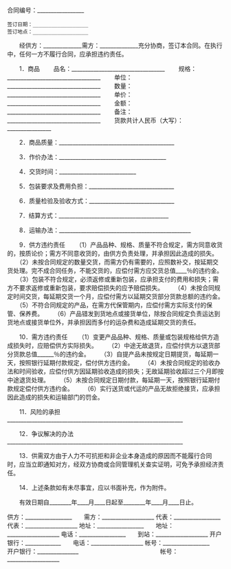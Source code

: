 
 


合同编号：_________________


    签订日期：__________________ 
    签订地点：__________________


　　经供方：______________需方：______________充分协商，签订本合同。在执行中，任何一方不履行合同，应承担违约责任。


　　1．商品 
　　品名：__________________________________
　　规格：__________________________________
　　单位：__________________________________
　　数量：__________________________________
　　单价：__________________________________
　　金额：__________________________________
　　备注：__________________________________
　　货款共计人民币（大写）：________________


　　2．商品质量：__________________________________________


　　3．作价办法：_______________________________________
 
　　4．交货时间：____________________________
 
　　5．包装要求及费用负担：_______________________________
 
　　6．质量检验及验收方式：_______________________________


　　7．结算方式：________________________________________
 
　　8．运输办法：________________________________________________


　　9．供方违约责任
　　（1）产品品种、规格、质量不符合规定，需方同意收货的，按质论价；需方不同意收货的，由供方负责处理，并承担因此造成的损失。 
　　（2）未按合同规定的数量交货，而需方仍有需要的，应照数补交，按延期交货处理。完不成合同任务，不能交货的，应偿付需方应交货总值____％的违约金。 
　　（3）包装不符合规定，必须返修或重新包装，应承担支付的费用和损失；需方不要求返修或重新包装，要求赔偿损失的应予赔偿损失。 
　　（4）未按合同规定时间交货，每延期交货一个月，应偿付需方以延期交货部分货款总额的违约金。 
　　（5）不符合同规定的产品，在需方代保管期内，应偿付需方实际支付的保管、保养费。 
　　（6）产品错发到货地点或接货单位，除按合同规定负责运达到货地点或接货单位外，并承担因而多付的运杂费和造成延期交货的责任。


　　10．需方违约责任
　　（1）变更产品品种、规格、质量或包装规格给供方造成损失时，应赔偿供方实际损失。 
　　（2）中途无故退货，应偿付供方以退货部分货款总值______％的违约金。 
　　（3）自提产品未按规定日期提货，每延期一天，按照银行延期付款规定，偿付供方违约金。 
　　（4）未按合同规定的验收办法和时间验收，应偿付供方因延期验收造成的损失；无故延期验收超过三个月即按中途退货处理。 
　　（5）未按合同规定日期付款，每延期一天，按照银行延期付款规定偿付供方违约金。 
　　（6）实行送货或代运的产品无故拒绝接货，应承担因此造成的损失和运输部门的罚金。


　　11．风险的承担 
    ________________________________________________________________


　　12．争议解决的办法 
     ________________________________________________________________


　　13．供需双方由于人力不可抗拒和非企业本身造成的原因而不能履行合同时，应当立即通知对方，经双方协商或合同管理机关查实证明，可免予承担经济责任。


　　14．上述条款如有未尽事宜，应以书面补充，作为附件。


　　有效日期自________年____月____日起至________年____月____日止。


 



供方：_________________　　需方：___________________
代表：_________________　　代表：___________________
地址：_________________　　地址：___________________
电话：_________________　　到站：___________________
开户银行：_____________　　电话：___________________
帐号：_________________　　开户银行：_______________
　　　　　　　　　　　　　 帐号：___________________
 


 

 
 
 
 
 
  


  
 

  


  


  
 
 
 
 

